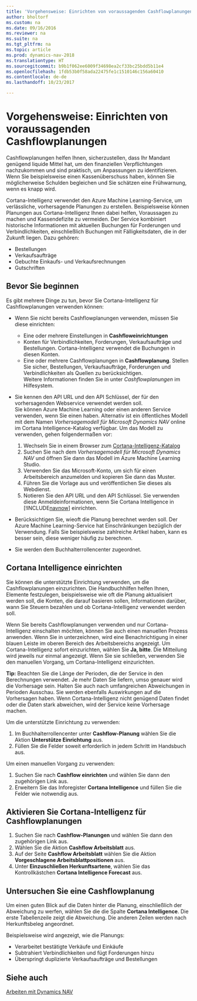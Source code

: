 ```yaml
---
title: 'Vorgehensweise: Einrichten von voraussagenden Cashflowplanungen'
author: bholtorf
ms.custom: na
ms.date: 09/16/2016
ms.reviewer: na
ms.suite: na
ms.tgt_pltfrm: na
ms.topic: article
ms.prod: dynamics-nav-2018
ms.translationtype: HT
ms.sourcegitcommit: b9b1f062ee6009f34698ea2cf33bc25bdd5b11e4
ms.openlocfilehash: 1fdb53b0f58ada22475fe1c1510146c156a60410
ms.contentlocale: de-de
ms.lasthandoff: 10/23/2017

---
```


# <a name="how-to-make-predictive-cash-flow-forecasts"></a>Vorgehensweise: Einrichten von voraussagenden Cashflowplanungen
Cashflowplanungen helfen Ihnen, sicherzustellen, dass Ihr Mandant genügend liquide Mittel hat, um den finanziellen Verpflichtungen nachzukommen und sind praktisch, um Anpassungen zu identifizieren. Wenn Sie beispielsweise einen Kassenüberschuss haben, können Sie möglicherweise Schulden begleichen und Sie schätzen eine Frühwarnung, wenn es knapp wird.

Cortana-Intelligenz verwendet den Azure Machine Learning-Service, um verlässliche, vorhersagende Planungen zu erstellen. Beispielsweise können Planungen aus Cortana-Intelligenz Ihnen dabei helfen, Voraussagen zu machen und Kassendefizite zu vermeiden. Der Service kombiniert historische Informationen mit aktuellen Buchungen für Forderungen und Verbindlichkeiten, einschließlich Buchungen mit Fälligkeitsdaten, die in der Zukunft liegen. Dazu gehören:
* Bestellungen
* Verkaufsaufträge
* Gebuchte Einkaufs- und Verkaufsrechnungen
* Gutschriften

## <a name="before-you-start"></a>Bevor Sie beginnen  
Es gibt mehrere Dinge zu tun, bevor Sie Cortana-Intelligenz für Cashflowplanungen verwenden können:
* Wenn Sie nicht bereits Cashflowplanungen verwenden, müssen Sie diese einrichten:
    * Eine oder mehrere Einstellungen in **Cashfloweinrichtungen**
    * Konten für Verbindlichkeiten, Forderungen, Verkaufsaufträge und Bestellungen. Cortana-Intelligenz verwendet die Buchungen in diesen Konten.
    * Eine oder mehrere Cashflowplanungen in **Cashflowplanung**. Stellen Sie sicher, Bestellungen, Verkaufsaufträge, Forderungen und Verbindlichkeiten als Quellen zu berücksichtigen.  
    Weitere Informationen finden Sie in unter _Cashflowplanungen_ im Hilfesystem.
* Sie kennen den API URL und den API Schlüssel, der für den vorhersagenden Webservice verwendet werden soll.  
    Sie können Azure Machine Learning oder einen anderen Service verwenden, wenn Sie einen haben. Alternativ ist ein öffentliches Modell mit dem Namen _Vorhersagemodell für Microsoft Dynamics NAV_ online im Cortana Intelligence-Katalog verfügbar. Um das Modell zu verwenden, gehen folgendermaßen vor:

    1. Wechseln Sie in einem Browser zum [Cortana-Intelligenz-Katalog](https://go.microsoft.com/fwlink/?linkid=828352)
    2. Suchen Sie nach dem _Vorhersagemodell für Microsoft Dynamics NAV_ und öffnen Sie dann das Modell im Azure Machine Learning Studio.
    3. Verwenden Sie das Microsoft-Konto, um sich für einen Arbeitsbereich anzumelden und kopieren Sie dann das Muster.
    4. Führen Sie die Vorlage aus und veröffentlichen Sie dieses als Webdienst.
    5. Notieren Sie den API URL und den API Schlüssel. Sie verwenden diese Anmeldeinformationen, wenn Sie Cortana Intelligence in [!INCLUDE[navnow](includes/navnow_md.md)] einrichten.  

* Berücksichtigen Sie, wieoft die Planung berechnet werden soll. Der Azure Machine Learning-Service hat Einschränkungen bezüglich der Verwendung. Falls Sie beispielsweise zahlreiche Artikel haben, kann es besser sein, diese weniger häufig zu berechnen.
* Sie werden dem Buchhalterrollencenter zugeordnet.

## <a name="set-up-cortana-intelligence"></a>Cortana Intelligence einrichten
Sie können die unterstützte Einrichtung verwenden, um die Cashflowplanungen einzurichten. Die Handbuchhilfen helfen Ihnen, Elemente festzulegen, beispielsweise wie oft die Planung aktualisiert werden soll, die Konten, die darauf basieren sollen, Informationen darüber, wann Sie Steuern bezahlen und ob Cortana-Intelligenz verwendet werden soll.  

Wenn Sie bereits Cashflowplanungen verwenden und nur Cortana-Intelligenz einschalten möchten, können Sie auch einen manuellen Prozess anwenden. Wenn Sie in unterzeichnen, wird eine Benachrichtigung in einer blauen Leiste im oberen Bereich des Arbeitsbereichs angezeigt. Um Cortana-Intelligenz sofort einzurichten, wählen Sie **Ja, bitte**. Die Mitteilung wird jeweils nur einmal angezeigt. Wenn Sie sie schließen, verwenden Sie den manuellen Vorgang, um Cortana-Intelligenz einzurichten.  

**Tip:** Beachten Sie die Länge der Perioden, die der Service in den Berechnungen verwendet. Je mehr Daten Sie liefern, umso genauer wird die Vorhersage sein. Halten Sie auch nach umfangreichen Abweichungen in Perioden Ausschau. Sie werden ebenfalls Auswirkungen auf die Vorhersagen haben. Wenn Cortana-Intelligenz nicht genügend Daten findet oder die Daten stark abweichen, wird der Service keine Vorhersage machen.

Um die unterstützte Einrichtung zu verwenden:
1. Im Buchhalterrollencenter unter **Cashflow-Planung** wählen Sie die Aktion **Unterstütze Einrichtung** aus.
2. Füllen Sie die Felder soweit erforderlich in jedem Schritt im Handsbuch aus.

Um einen manuellen Vorgang zu verwenden:
1. Suchen Sie nach **Cashflow einrichten** und wählen Sie dann den zugehörigen Link aus.
2. Erweitern Sie das Inforegister **Cortana Intelligence** und füllen Sie die Felder wie notwendig aus.

## <a name="turn-on-cortana-intelligence-for-cash-flow-forecasts"></a>Aktivieren Sie Cortana-Intelligenz für Cashflowplanungen
1. Suchen Sie nach **Cashflow-Planungen** und wählen Sie dann den zugehörigen Link aus.
2. Wählen Sie die Aktion **Cashflow Arbeitsblatt** aus.
3. Auf der Seite **Cashflow Arbeitsblatt** wählen Sie die Aktion **Vorgeschlagene Arbeitsblattpositionen** aus.  
4. Unter **Einzuschließen Herkunftsartene**, wählen Sie das Kontrollkästchen **Cortana Intelligence Forecast** aus.

## <a name="investigate-a-cash-flow-forecast"></a>Untersuchen Sie eine Cashflowplanung
Um einen guten Blick auf die Daten hinter die Planung, einschließlich der Abweichung zu werfen, wählen Sie die die Spalte **Cortana Intelligence**. Die erste Tabellenzeile zeigt die Abweichung. Die anderen Zeilen werden nach Herkunftsbeleg angeordnet.  

Beispielsweise wird angezeigt, wie die Planungs:    
* Verarbeitet bestätigte Verkäufe und Einkäufe
* Subtrahiert Verbindlichkeiten und fügt Forderungen hinzu
* Überspringt duplizierte Verkaufsaufträge und Bestellungen

## <a name="see-also"></a>Siehe auch  
[Arbeiten mit Dynamics NAV](ui-work-product.md)

